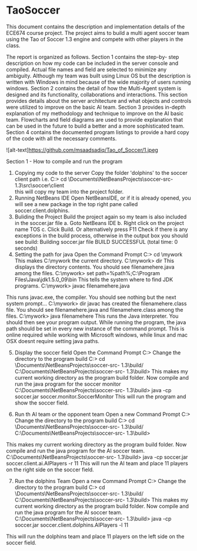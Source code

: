 # TaoSoccer

This document contains the description and implementation details of the ECE674 course
project. The project aims to build a multi agent soccer team using the Tao of Soccer 1.3
engine and compete with other players in the class.

The report is organized as follows. Section 1 contains the step-by- step description on how my
code can be included in the server console and compiled. Actual file names and field are
selected to minimize any ambiguity. Although my team was built using Linux OS but the
description is written with Windows in mind because of the wide majority of users running
windows. Section 2 contains the detail of how the Multi-Agent system is designed and its
functionality, collaborations and interactions. This section provides details about the server
architecture and what objects and controls were utilized to improve on the basic AI team.
Section 3 provides in-depth explanation of my methodology and technique to improve on the
AI basic team. Flowcharts and field diagrams are used to provide explanation that can be
used in the future to build a better and a more sophisticated team. Section 4 contains the
documented program listings to provide a hard copy of the code with all the necessary
comments.

![alt-text]https://github.com/msaadsadiq/Tao_of_Soccer/1.jpeg

Section 1 - How to compile and run the program

1. Copying my code to the server
Copy the folder &#39;dolphins&#39; to the soccer client path i.e.
C:&gt; cd \Documents\NetBeansProjects\soccer-src- 1.3\src\soccer\client\
this will copy my team into the project folder.
2. Running NetBeans IDE
Open NetBeansIDE, or if it is already opened, you will see a new package in the top right
pane called soccer.client.dolphins.
3. Buliding the Project
Build the project again so my team is also included in the soccer.jar file
a. Goto NetBeans IDE
b. Right click on the project name TOS
c. Click Build. Or alternatively press F11
Check if there is any exceptions in the build process, otherwise in the output box you should
see
build:
Building soccer.jar file
BUILD SUCCESSFUL (total time: 0 seconds)
4. Setting the path for java
Open the Command Prompt
C:&gt; cd \mywork
This makes C:\mywork the current directory.
C:\mywork&gt; dir
This displays the directory contents. You should see filenamehere.java among the files.
C:\mywork&gt; set path=%path%;C:\Program Files\Java\jdk1.5.0_09\bin
This tells the system where to find JDK programs.
C:\mywork&gt; javac filenamehere.java

This runs javac.exe, the compiler. You should see nothing but the next system prompt...
C:\mywork&gt; dir
javac has created the filenamehere.class file. You should see filenamehere.java and filenamehere.class among
the files.
C:\mywork&gt; java filenamehere
This runs the Java interpreter. You should then see your program output. While running the
program, the java path should be set in every new instance of the command prompt. This is
online required while working with Microsoft windows, while linux and mac OSX doesnt
require setting java paths.

5. Display the soccer field
Open the Command Prompt
C:&gt;
Change the directory to the program build
C:&gt; cd \Documents\NetBeansProjects\soccer-src- 1.3\build/
C:\Documents\NetBeansProjects\soccer-src- 1.3\build&gt;
This makes my current working directory as the program build folder. Now compile and run the java program for
the soccer monitor
C:\Documents\NetBeansProjects\soccer-src- 1.3\build&gt; java -cp soccer.jar
soccer.monitor.SoccerMonitor
This will run the program and show the soccer field.

6. Run th AI team or the opponent team
Open a new Command Prompt
C:&gt;
Change the directory to the program build
C:&gt; cd \Documents\NetBeansProjects\soccer-src- 1.3\build/
C:\Documents\NetBeansProjects\soccer-src- 1.3\build&gt;

This makes my current working directory as the program build folder. Now compile and run the java program for
the AI soccer team.
C:\Documents\NetBeansProjects\soccer-src- 1.3\build&gt; java -cp soccer.jar soccer.client.ai.AIPlayers
-r 11
This will run the AI team and place 11 players on the right side on the soccer field.

7. Run the dolphins Team
Open a new Command Prompt
C:&gt;
Change the directory to the program build
C:&gt; cd \Documents\NetBeansProjects\soccer-src- 1.3\build/
C:\Documents\NetBeansProjects\soccer-src- 1.3\build&gt;
This makes my current working directory as the program build folder. Now compile and run the java program for
the AI soccer team.
C:\Documents\NetBeansProjects\soccer-src- 1.3\build&gt; java -cp soccer.jar
soccer.client.dolphins.AIPlayers -l 11

This will run the dolphins team and place 11 players on the left side on the soccer field.
